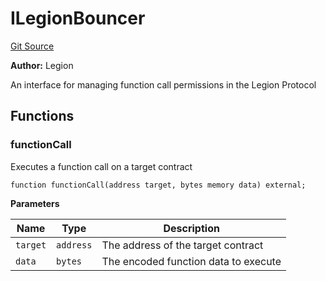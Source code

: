 # ILegionBouncer
[Git Source](https://github.com/Legion-Team/evm-contracts/blob/ac3edaa080a44c4acca1531370a76a05f05491f5/src/interfaces/ILegionBouncer.sol)

**Author:**
Legion

An interface for managing function call permissions in the Legion Protocol


## Functions
### functionCall

Executes a function call on a target contract


```solidity
function functionCall(address target, bytes memory data) external;
```
**Parameters**

|Name|Type|Description|
|----|----|-----------|
|`target`|`address`|The address of the target contract|
|`data`|`bytes`|The encoded function data to execute|


